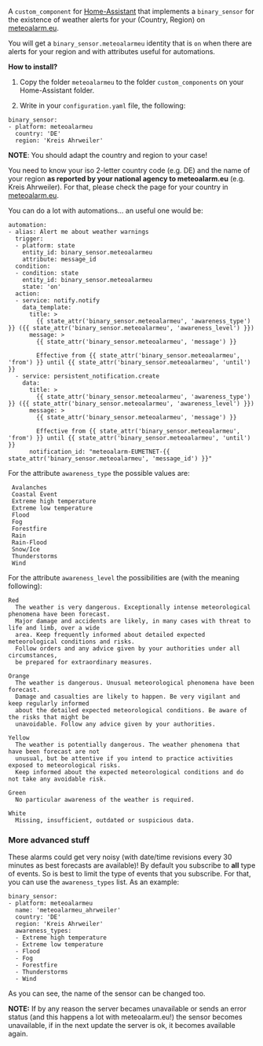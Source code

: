 A `custom_component` for [Home-Assistant](https://www.home-assistant.io/) that implements a `binary_sensor`
for the existence of weather alerts for your (Country, Region) on [meteoalarm.eu](https://www.meteoalarm.eu/).

You will get a `binary_sensor.meteoalarmeu` identity that is `on` when there are alerts for your region and
with attributes useful for automations.


**How to install?**

1. Copy the folder `meteoalarmeu` to the folder `custom_components` on your Home-Assistant folder.

2. Write in your `configuration.yaml` file, the following:

```
binary_sensor:
- platform: meteoalarmeu
  country: 'DE'
  region: 'Kreis Ahrweiler'
```

**NOTE**: You should adapt the country and region to your case!

You need to know your iso 2-letter country code (e.g. DE) and the name of your region
**as reported by your national agency to meteoalarm.eu** (e.g. Kreis Ahrweiler).
For that, please check the page for your country in [meteoalarm.eu](https://www.meteoalarm.eu/).


You can do a lot with automations... an useful one would be:

```
automation:
- alias: Alert me about weather warnings
  trigger:
  - platform: state
    entity_id: binary_sensor.meteoalarmeu
    attribute: message_id
  condition:
  - condition: state
    entity_id: binary_sensor.meteoalarmeu
    state: 'on'
  action:
  - service: notify.notify
    data_template:
      title: >
        {{ state_attr('binary_sensor.meteoalarmeu', 'awareness_type') }} ({{ state_attr('binary_sensor.meteoalarmeu', 'awareness_level') }})
      message: >
        {{ state_attr('binary_sensor.meteoalarmeu', 'message') }}

        Effective from {{ state_attr('binary_sensor.meteoalarmeu', 'from') }} until {{ state_attr('binary_sensor.meteoalarmeu', 'until') }}
  - service: persistent_notification.create
    data:
      title: >
        {{ state_attr('binary_sensor.meteoalarmeu', 'awareness_type') }} ({{ state_attr('binary_sensor.meteoalarmeu', 'awareness_level') }})
      message: >
        {{ state_attr('binary_sensor.meteoalarmeu', 'message') }}

        Effective from {{ state_attr('binary_sensor.meteoalarmeu', 'from') }} until {{ state_attr('binary_sensor.meteoalarmeu', 'until') }}
      notification_id: "meteoalarm-EUMETNET-{{ state_attr('binary_sensor.meteoalarmeu', 'message_id') }}"

```



For the attribute `awareness_type` the possible values are:

```
 Avalanches
 Coastal Event
 Extreme high temperature
 Extreme low temperature
 Flood
 Fog
 Forestfire
 Rain
 Rain-Flood
 Snow/Ice
 Thunderstorms
 Wind
```


For the attribute `awareness_level` the possibilities are (with the meaning following):

```
Red
  The weather is very dangerous. Exceptionally intense meteorological phenomena have been forecast.
  Major damage and accidents are likely, in many cases with threat to life and limb, over a wide
  area. Keep frequently informed about detailed expected meteorological conditions and risks.
  Follow orders and any advice given by your authorities under all circumstances,
  be prepared for extraordinary measures.

Orange
  The weather is dangerous. Unusual meteorological phenomena have been forecast.
  Damage and casualties are likely to happen. Be very vigilant and keep regularly informed
  about the detailed expected meteorological conditions. Be aware of the risks that might be
  unavoidable. Follow any advice given by your authorities.

Yellow
  The weather is potentially dangerous. The weather phenomena that have been forecast are not
  unusual, but be attentive if you intend to practice activities exposed to meteorological risks.
  Keep informed about the expected meteorological conditions and do not take any avoidable risk.

Green
  No particular awareness of the weather is required.

White
  Missing, insufficient, outdated or suspicious data.

```


### More advanced stuff

These alarms could get very noisy (with date/time revisions every 30 minutes as
best forecasts are available)! By default you subscribe to **all** type of events.
So is best to limit the type of events that you subscribe. For that, you can use
the `awareness_types` list. As an example:

```
binary_sensor:
- platform: meteoalarmeu
  name: 'meteoalarmeu_ahrweiler'
  country: 'DE'
  region: 'Kreis Ahrweiler'
  awareness_types:
  - Extreme high temperature
  - Extreme low temperature
  - Flood
  - Fog
  - Forestfire
  - Thunderstorms
  - Wind

```

As you can see, the name of the sensor can be changed too.


**NOTE:** If by any reason the server becames unavailable or sends an error status (and this happens a lot with meteoalarm.eu!)
the sensor becomes unavailable, if in the next update the server is ok, it becomes available again.
